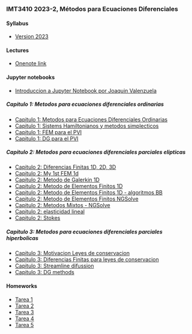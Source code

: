 ### IMT3410 2023-2, Métodos para Ecuaciones Diferenciales 

#### Syllabus
- [Version 2023](https://github.com/ManuelSanchezUribe/ManuelSanchezUribe.github.io/blob/main/IMT3410/IMT3410_2023.pdf)

#### Lectures
- [Onenote link](https://uccl0-my.sharepoint.com/:o:/g/personal/manuel_sanchez_uc_cl/Ep9oRVIeR9NJkFRny2ZQy2MB59SmjRjJ8FUzrQGjvROJyA?e=7xsdeS)

#### Jupyter notebooks
- [Introduccion a Jupyter Notebook por Joaquin Valenzuela](https://github.com/ManuelSanchezUribe/ManuelSanchezUribe.github.io/blob/main/IMT3410/Jupyter_intro/Intro_to_Jupyter_Notebooks.ipynb)
##### Capitulo 1: Metodos para ecuaciones diferenciales ordinarias
- [Capitulo 1: Metodos para Ecuaciones Diferenciales Ordinarias](https://github.com/ManuelSanchezUribe/ManuelSanchezUribe.github.io/blob/main/IMT3410/Capitulo1.ipynb)
- [Capitulo 1: Sistems Hamiltonianos y metodos simplecticos](https://github.com/ManuelSanchezUribe/ManuelSanchezUribe.github.io/blob/main/jupyter/Capitulo%201%20Hamiltonianos.ipynb)
- [Capitulo 1: FEM para el PVI](https://github.com/ManuelSanchezUribe/ManuelSanchezUribe.github.io/blob/main/IMT3410/Capitulo1_FEM_for_ODEs.ipynb)
- [Capitulo 1: DG para el PVI](https://github.com/ManuelSanchezUribe/ManuelSanchezUribe.github.io/blob/main/IMT3410/Capitulo1_DG_for_ODEs.ipynb)
##### Capitulo 2: Metodos para ecuaciones diferenciales parciales elipticas
- [Capitulo 2: Diferencias Finitas 1D, 2D, 3D](https://github.com/ManuelSanchezUribe/ManuelSanchezUribe.github.io/blob/main/IMT3410/Diferencias_Finitas_Poisson.ipynb)
- [Capitulo 2: My 1st FEM 1d](https://github.com/ManuelSanchezUribe/ManuelSanchezUribe.github.io/blob/main/IMT3410/Capitulo_2_Mi_primer_FEM.ipynb)
- [Capitulo 2: Metodo  de Galerkin 1D](https://github.com/ManuelSanchezUribe/ManuelSanchezUribe.github.io/blob/main/IMT3410/Capitulo2_GalerkinMethods.ipynb)
- [Capitulo 2: Metodo de Elementos Finitos 1D](https://github.com/ManuelSanchezUribe/ManuelSanchezUribe.github.io/blob/main/IMT3410/FEM1D.ipynb)
- [Capitulo 2: Metodo de Elementos Finitos 1D - algoritmos BB](https://github.com/ManuelSanchezUribe/ManuelSanchezUribe.github.io/blob/main/IMT3410/FEM1d%20-%20BB%20algorithms.ipynb)
- [Capitulo 2: Metodo de Elementos Finitos NGSolve](https://github.com/ManuelSanchezUribe/ManuelSanchezUribe.github.io/blob/main/IMT3410/Capitulo2_NGSolve_FEM.ipynb)
- [Capitulo 2: Metodos Mixtos - NGSolve](https://github.com/ManuelSanchezUribe/ManuelSanchezUribe.github.io/blob/main/jupyter/MixedMethods.ipynb)
- [Capitulo 2: elasticidad lineal](https://github.com/ManuelSanchezUribe.github.io/IMT3410/Capitulo2_ContinuumMechanics.ipynb)
- [Capitulo 2: Stokes](https://github.com/ManuelSanchezUribe.github.io/IMT3410/Capitulo2_Stokes.ipynb)
##### Capitulo 3: Metodos para ecuaciones diferenciales parciales hiperbolicas
- [Capitulo 3: Motivacion Leyes de conservacion](https://github.com/ManuelSanchezUribe/ManuelSanchezUribe.github.io/blob/main/IMT3410/Capitulo3_Motivacion.ipynb)
- [Capitulo 3: Diferencias Finitas para leyes de conservacion](https://github.com/ManuelSanchezUribe/ManuelSanchezUribe.github.io/blob/main/IMT3410/Capitulo3_diferenciasfinitas.ipynb)
- [Capitulo 3: Streamline difussion](https://github.com/ManuelSanchezUribe/ManuelSanchezUribe.github.io/blob/main/IMT3410/Capitulo3_fem.ipynb)
- [Capitulo 3: DG methods](https://github.com/ManuelSanchezUribe/ManuelSanchezUribe.github.io/blob/main/IMT3410/Capitulo3_DGmethods.ipynb)

#### Homeworks
- [Tarea 1]()
- [Tarea 2]()
- [Tarea 3]()
- [Tarea 4]()
- [Tarea 5]()



